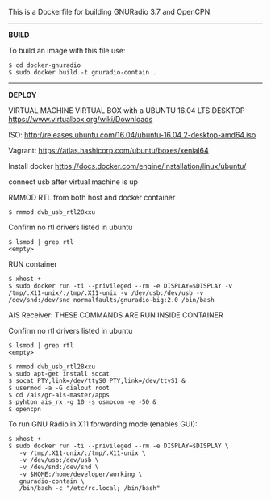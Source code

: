 This is a Dockerfile for building GNURadio 3.7 and OpenCPN.

----------
**BUILD**

To build an image with this file use:

    $ cd docker-gnuradio
    $ sudo docker build -t gnuradio-contain .

----------

**DEPLOY**

VIRTUAL MACHINE VIRTUAL BOX with a UBUNTU 16.04 LTS DESKTOP 
https://www.virtualbox.org/wiki/Downloads

ISO:
http://releases.ubuntu.com/16.04/ubuntu-16.04.2-desktop-amd64.iso

Vagrant:
https://atlas.hashicorp.com/ubuntu/boxes/xenial64


Install docker https://docs.docker.com/engine/installation/linux/ubuntu/

connect usb after virtual machine is up 


RMMOD RTL from both host and docker container 
```
$ rmmod dvb_usb_rtl28xxu
```
Confirm no rtl drivers listed in ubuntu
```
$ lsmod | grep rtl 
<empty>
```
RUN container
```
$ xhost + 
$ sudo docker run -ti --privileged --rm -e DISPLAY=$DISPLAY -v /tmp/.X11-unix/:/tmp/.X11-unix -v /dev/usb:/dev/usb -v /dev/snd:/dev/snd normalfaults/gnuradio-big:2.0 /bin/bash
```
AIS Receiver: 
THESE COMMANDS ARE RUN INSIDE CONTAINER

Confirm no rtl drivers listed in ubuntu
```
$ lsmod | grep rtl 
<empty>
```
```
$ rmmod dvb_usb_rtl28xxu
$ sudo apt-get install socat
$ socat PTY,link=/dev/ttyS0 PTY,link=/dev/ttyS1 &
$ usermod -a -G dialout root
$ cd /ais/gr-ais-master/apps
$ pyhton ais_rx -g 10 -s osmocom -e -50 &
$ opencpn
```

To run GNU Radio in X11 forwarding mode (enables GUI):

	$ xhost +
	$ sudo docker run -ti --privileged --rm -e DISPLAY=$DISPLAY \
       -v /tmp/.X11-unix/:/tmp/.X11-unix \
       -v /dev/usb:/dev/usb \
       -v /dev/snd:/dev/snd \
       -v $HOME:/home/developer/working \
       gnuradio-contain \
       /bin/bash -c "/etc/rc.local; /bin/bash"
